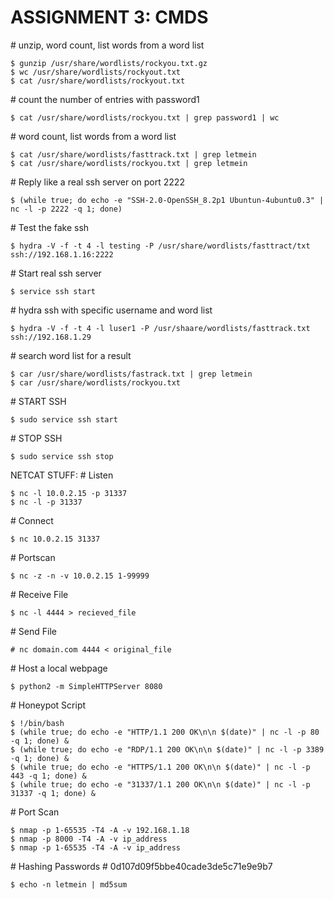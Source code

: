 # ASSIGNMENT 3: CMDS

\# unzip, word count, list words from a word list

    $ gunzip /usr/share/wordlists/rockyou.txt.gz
    $ wc /usr/share/wordlists/rockyout.txt
    $ cat /usr/share/wordlists/rockyout.txt

\# count the number of entries with password1

    $ cat /usr/share/wordlists/rockyou.txt | grep password1 | wc

\# word count, list words from a word list

    $ cat /usr/share/wordlists/fasttrack.txt | grep letmein
    $ cat /usr/share/wordlists/rockyou.txt | grep letmein

\# Reply like a real ssh server on port 2222

    $ (while true; do echo -e "SSH-2.0-OpenSSH_8.2p1 Ubuntun-4ubuntu0.3" | nc -l -p 2222 -q 1; done)

\# Test the fake ssh

    $ hydra -V -f -t 4 -l testing -P /usr/share/wordlists/fasttract/txt ssh://192.168.1.16:2222

\# Start real ssh server

    $ service ssh start

\# hydra ssh with specific username and word list

    $ hydra -V -f -t 4 -l luser1 -P /usr/shaare/wordlists/fasttrack.txt ssh://192.168.1.29

\# search word list for a result

    $ car /usr/share/wordlists/fastrack.txt | grep letmein
    $ car /usr/share/wordlists/rockyou.txt

\# START SSH

    $ sudo service ssh start

\# STOP SSH

    $ sudo service ssh stop

NETCAT STUFF:
\# Listen

    $ nc -l 10.0.2.15 -p 31337
    $ nc -l -p 31337

\# Connect

    $ nc 10.0.2.15 31337

\# Portscan

    $ nc -z -n -v 10.0.2.15 1-99999

\# Receive File

    $ nc -l 4444 > recieved_file

\# Send File

    # nc domain.com 4444 < original_file

\# Host a local webpage

    $ python2 -m SimpleHTTPServer 8080

\# Honeypot Script

    $ !/bin/bash
    $ (while true; do echo -e "HTTP/1.1 200 OK\n\n $(date)" | nc -l -p 80 -q 1; done) &
    $ (while true; do echo -e "RDP/1.1 200 OK\n\n $(date)" | nc -l -p 3389 -q 1; done) &
    $ (while true; do echo -e "HTTPS/1.1 200 OK\n\n $(date)" | nc -l -p 443 -q 1; done) &
    $ (while true; do echo -e "31337/1.1 200 OK\n\n $(date)" | nc -l -p 31337 -q 1; done) &

\# Port Scan

    $ nmap -p 1-65535 -T4 -A -v 192.168.1.18
    $ nmap -p 8000 -T4 -A -v ip_address
    $ nmap -p 1-65535 -T4 -A -v ip_address

\# Hashing Passwords
\# 0d107d09f5bbe40cade3de5c71e9e9b7

    $ echo -n letmein | md5sum
